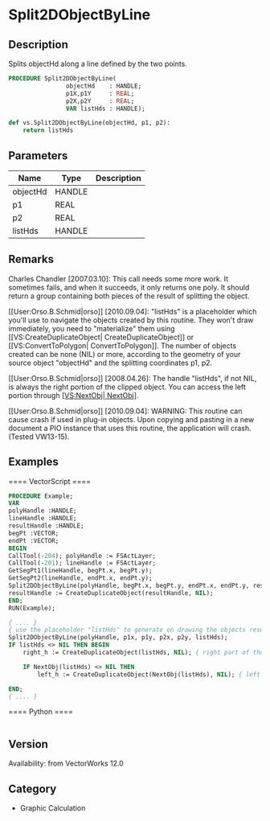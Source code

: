 # Split2DObjectByLine

## Description
Splits objectHd along a line defined by the two points.

```pascal
PROCEDURE Split2DObjectByLine(
				objectHd    : HANDLE;
				p1X,p1Y     : REAL;
				p2X,p2Y     : REAL;
				VAR listHds : HANDLE);
```

```python
def vs.Split2DObjectByLine(objectHd, p1, p2):
    return listHds
```

## Parameters
|Name|Type|Description|
|---|---|---|
|objectHd|HANDLE|   |
|p1|REAL|   |
|p2|REAL|   |
|listHds|HANDLE|   |

## Remarks
Charles Chandler [2007.03.10]: This call needs some more work. It sometimes fails, and when it succeeds, it only returns one poly. It should return a group containing both pieces of the result of splitting the object.

[[User:Orso.B.Schmid|orso]] [2010.09.04]: "listHds" is a placeholder which you'll use to navigate the objects created by this routine. They won't draw immediately, you need to "materialize" them using [[VS:CreateDuplicateObject| CreateDuplicateObject]] or [[VS:ConvertToPolygon| ConvertToPolygon]]. The number of objects created can be none (NIL) or more, according to the geometry of your source object "objectHd" and the splitting coordinates p1, p2.

[[User:Orso.B.Schmid|orso]] [2008.04.26]: The handle "listHds", if not NIL, is always the right portion of the clipped object. You can access the left portion through [[VS:NextObj| NextObj]](listHds).

[[User:Orso.B.Schmid|orso]] [2010.09.04]: WARNING: This routine can cause crash if used in plug-in objects. Upon copying and pasting in a new document a PIO instance that uses this routine, the application will crash. (Tested VW13-15).

## Examples
==== VectorScript ====
```pascal
PROCEDURE Example;
VAR
polyHandle :HANDLE;
lineHandle :HANDLE;
resultHandle :HANDLE;
begPt :VECTOR;
endPt :VECTOR;
BEGIN
CallTool(-204); polyHandle := FSActLayer;
CallTool(-201); lineHandle := FSActLayer;
GetSegPt1(lineHandle, begPt.x, begPt.y);
GetSegPt2(lineHandle, endPt.x, endPt.y);
Split2DObjectByLine(polyHandle, begPt.x, begPt.y, endPt.x, endPt.y, resultHandle);
resultHandle := CreateDuplicateObject(resultHandle, NIL);
END;
RUN(Example);
```

```pascal
{ .... }
{ use the placeholder "listHds" to generate on drawing the objects resulting from Split2DObjectByLine, if any }
Split2DObjectByLine(polyHandle, p1x, p1y, p2x, p2y, listHds);
IF listHds <> NIL THEN BEGIN
	right_h := CreateDuplicateObject(listHds, NIL); { right part of the clipped poly }

	IF NextObj(listHds) <> NIL THEN
		left_h := CreateDuplicateObject(NextObj(listHds), NIL); { left part of the clipped poly, but you could have more }

END;
{ .... }
```
==== Python ====
```python

```

## Version
Availability: from VectorWorks 12.0

## Category
* Graphic Calculation

